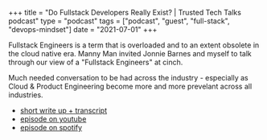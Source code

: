 +++
title =  "Do Fullstack Developers Really Exist? | Trusted Tech Talks podcast"
type = "podcast"
tags = ["podcast", "guest", "full-stack", "devops-mindset"]
date = "2021-07-01"
+++

Fullstack Engineers is a term that is overloaded and to an extent obsolete in the cloud native era. Manny Man invited Jonnie Barnes and myself to talk through our view of a "Fullstack Engineers" at cinch. 

Much needed conversation to be had across the industry - especially as Cloud & Product Engineering become more and more prevelant across all industries.

- [short write up + transcript](https://www.maxwellbond.co.uk/blog/exploring-fullstack-development-with-jonnie-barnes-and-apostolis-apostolidis-what-is-fullstack-development-)
- [episode on youtube](https://youtu.be/Z0YiuMb_WMA)
- [episode on spotify](https://open.spotify.com/episode/44UCENL6INj9Q4ztlVLQuR)
